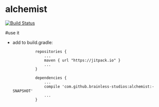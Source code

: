 # alchemist

[![Build Status](https://travis-ci.org/brainless-studios/alchemist.svg?branch=master)](https://travis-ci.org/brainless-studios/alchemist)


#use it

* add to build.gradle:

				repositories {
					...	
					maven { url "https://jitpack.io" }
					...
				}
			
				dependencies {
					...
					compile 'com.github.brainless-studios:alchemist:-SNAPSHOT'
					...
				}
	
	